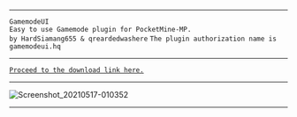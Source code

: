 
---

 `GamemodeUI`<br />
   `Easy to use Gamemode plugin for PocketMine-MP.`<br />
    `by HardSiamang655 & qreardedwashere`
    `The plugin authorization name is` `gamemodeui.hq`

---

[`Proceed to the download link here.`](https://cdn.discordapp.com/attachments/710886479894675577/843614697034743859/GamemodeUI_v0.1.0.phar)

---

   ![Screenshot_20210517-010352](https://user-images.githubusercontent.com/78941156/118414549-eefbaa00-b6ad-11eb-913a-35de9d93a05b.png)


---

